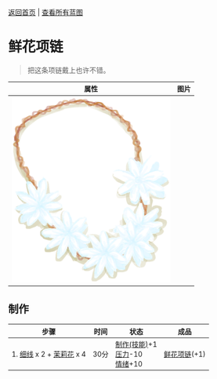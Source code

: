 [返回首页](index.md)   |  [查看所有蓝图](blueprint.md)
# 鲜花项链  
> 把这条项链戴上也许不错。  
  
  属性  |   图片   
 ----  |  ----:   
   |  ![](Sprite/FlowerNecklace.png)   
  
## 制作  
步骤  |  时间  |  状态  |  成品  
----  |  ----  |  ----  |  ----  
1. [细线](CordFiber.md) x 2 + [茉莉花](JasmineFlowers.md) x 4  |  30分  |  [制作(技能)](Skill_Crafting.md)+1<br>[压力](Stress.md)-10<br>[情绪](Morale.md)+10  |  [鲜花项链](FlowerNecklace.md)(+1)  
